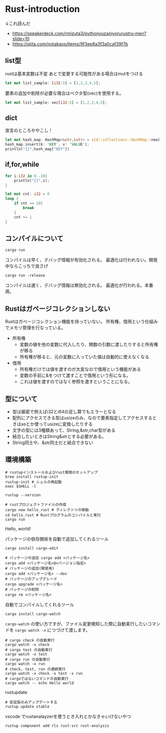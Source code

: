 # Rust-introduction

↓これ読んだ
- https://speakerdeck.com/rmizuta3/pythonyuzaniyorurustru-men?slide=10
- https://qiita.com/notakaos/items/9f3ee8a3f3a0caf39f7b

## list型

rustは基本変数は不変
あとで変更する可能性がある場合はmutをつける

```rs
let mut list_sample: [i32:5] = [1,2,3,4,5];
```

要素の追加や削除が必要な場合はベクタ型(vec)を使用する。
```rs
let mut list_sample: vec[i32:5] = [1,2,3,4,5];
```

## dict

宣言のところややこし！

```rs
let mut hash_map: HashMap<&str,&str> = std::collections::HashMap::new();
hash_map.insert(k: 'KEY', v: 'VALUE');
println("{}",hash_map["KEY"])
```

## if,for,while
```rs
for i:i32 in 0..10{
    println("{}",i);
}
```

```rs
let mut cnt: i32 = 0
loop {
    if cnt == 10{
        break
    }
    cnt += 1
}
```

## コンパイルについて

```
cargo run 
```
コンパイルは早く、デバッグ情報が有効化される。
最適化は行われない。開発中ならこっちで良さげ

```
cargo run -release
```
コンパイルは遅く、デバッグ情報は無効化される。
最適化が行われる。本番用。

## Rustはガベージコレクションしない
Rustはガベージコレクション機能を持っていない。
所有権、借用という仕組みでメモリ管理を行なっている。

- 所有権
  - 変数の値を他の変数に代入したり、関数の引数に渡したりすると所有権が移る
  - 所有権が移ると、元の変数に入っていた値は自動的に使えなくなる
- 借用
  - 所有権だけでは値を渡すのが大変なので借用という機能がある
  - 変数の手前に&をつけて渡すことで借用という形になる。
  - これは値を渡すのではなく参照を渡すということになる。

## 型について
- 型は厳密で例えばi32とi64の足し算でもエラーとなる
- 配列にアクセスできる型はusizeのみ、なので要素指定してアクセスするときはasとか使ってusizeに変換したりする
- 文字の型には3種類あって、String,&str,char型がある
- 結合したいときはString&strとする必要がある。
- String同士や、&str同士だと結合できない


## 環境構築
```
# rustupインストールおよびrust環境のセットアップ 
brew install rustup-init 
rustup-init # シェルの再起動 
exec $SHELL -l

rustup --version
```


```
# rustプロジェクトファイルの作成 
cargo new hello_rust # ディレクトリの移動 
cd hello_rust # Rustプログラムのコンパイルと実行 
cargo run

```
Hello, world!


パッケージの依存関係を自動で追加してくれるツール
```
cargo install cargo-edit
```

```
# パッケージの追加 cargo add <パッケージ名> 
cargo add <パッケージ名>@<バージョン指定> 
# パッケージの追加(開発用) 
cargo add <パッケージ名> --dev 
# パッケージのアップグレード 
cargo upgrade <パッケージ名> 
# パッケージの削除 
cargo rm <パッケージ名>
```


自動でコンパイルしてくれるツール
```
cargo install cargo-watch
```

`cargo-watch` の使い方ですが、ファイル変更検知した際に自動実行したいコマンドを `cargo watch -x` につづけて渡します。

```
# cargo check の自動実行 
cargo watch -x check 
# cargo test の自動実行 
cargo watch -x test 
# cargo run の自動実行 
cargo watch -x run 
# check, test, run の連続実行 
cargo watch -x check -x test -x run 
# cargoではないコマンドの自動実行 
cargo watch -- echo Hello world
```


rustupdate
```
# 安定版のみアップデートする 
rustup update stable
```

vscode でrustanalayzerを使うとき入れとかなきゃいけないやつ
```
rustup component add rls rust-src rust-analysis
```